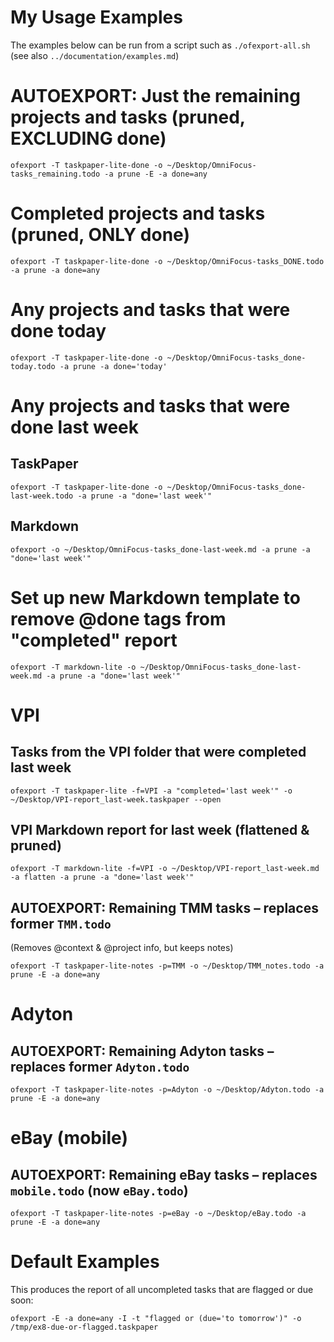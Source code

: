 # My Usage Examples

The examples below can be run from a script such as `./ofexport-all.sh`
(see also `../documentation/examples.md`)

# AUTOEXPORT: Just the remaining projects and tasks (pruned, EXCLUDING done)

    ofexport -T taskpaper-lite-done -o ~/Desktop/OmniFocus-tasks_remaining.todo -a prune -E -a done=any

# Completed projects and tasks (pruned, ONLY done)

    ofexport -T taskpaper-lite-done -o ~/Desktop/OmniFocus-tasks_DONE.todo -a prune -a done=any

# Any projects and tasks that were done today

    ofexport -T taskpaper-lite-done -o ~/Desktop/OmniFocus-tasks_done-today.todo -a prune -a done='today'

# Any projects and tasks that were done last week

## TaskPaper

    ofexport -T taskpaper-lite-done -o ~/Desktop/OmniFocus-tasks_done-last-week.todo -a prune -a "done='last week'"

## Markdown

    ofexport -o ~/Desktop/OmniFocus-tasks_done-last-week.md -a prune -a "done='last week'"

# Set up new Markdown template to remove @done tags from "completed" report

    ofexport -T markdown-lite -o ~/Desktop/OmniFocus-tasks_done-last-week.md -a prune -a "done='last week'"


# VPI 

## Tasks from the VPI folder that were completed last week

    ofexport -T taskpaper-lite -f=VPI -a "completed='last week'" -o ~/Desktop/VPI-report_last-week.taskpaper --open

## VPI Markdown report for last week (flattened & pruned)

    ofexport -T markdown-lite -f=VPI -o ~/Desktop/VPI-report_last-week.md -a flatten -a prune -a "done='last week'"

## AUTOEXPORT: Remaining TMM tasks – replaces former `TMM.todo` 
(Removes @context & @project info, but keeps notes)

    ofexport -T taskpaper-lite-notes -p=TMM -o ~/Desktop/TMM_notes.todo -a prune -E -a done=any


# Adyton

## AUTOEXPORT: Remaining Adyton tasks – replaces former `Adyton.todo` 

    ofexport -T taskpaper-lite-notes -p=Adyton -o ~/Desktop/Adyton.todo -a prune -E -a done=any


# eBay (mobile)

## AUTOEXPORT: Remaining eBay tasks – replaces `mobile.todo` (now `eBay.todo`)

    ofexport -T taskpaper-lite-notes -p=eBay -o ~/Desktop/eBay.todo -a prune -E -a done=any


# Default Examples

This produces the report of all uncompleted tasks that are flagged or due soon:

    ofexport -E -a done=any -I -t "flagged or (due='to tomorrow')" -o /tmp/ex8-due-or-flagged.taskpaper 
